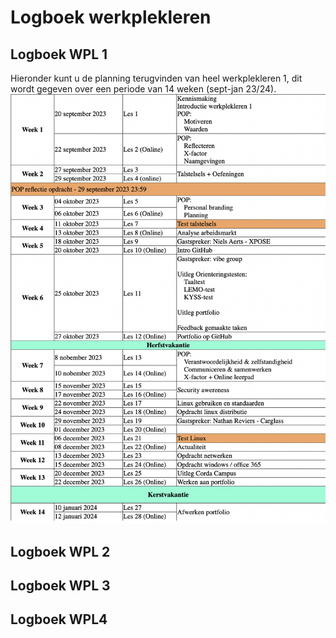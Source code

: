 # Logboek werkplekleren

## Logboek WPL 1
Hieronder kunt u de planning terugvinden van heel werkplekleren 1, dit wordt gegeven over een periode van 14 weken (sept-jan 23/24).
<img alt="Planning WPL1" src="../images/Weekplanning_WPL1.png">



## Logboek WPL 2

## Logboek WPL 3

## Logboek WPL4
